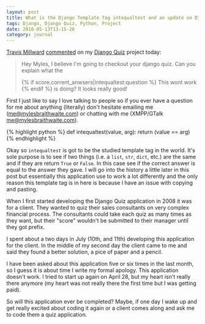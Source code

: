 ```yaml
---
layout: post
title: What is the Django Template Tag intequaltest and an update on Django Quiz?
tags: Django, Django Quiz, Python, Project
date: 2010-05-13T13-15-26
category: journal
---
```


[Travis Millward](http://gravitymad.com/) [commented](http://mylesbraithwaite.com/projects/django-quiz/#c195) on my [Django Quiz](http://mylesbraithwaite.com/projects/django-quiz) project today:

> Hey Myles, I believe I'm going to checkout your django quiz. Can you explain what the
> 
> {% if score.corrent_anwsers|intequaltest:question %}
> This wont work
> {% endif %}
> is doing? It looks really good!

First I just like to say I love talking to people so if you ever have a question for me about anything (literally) don't hesitate emailing me (<me@mylesbraithwaite.com>) or chatting with me (XMPP/GTalk <me@mylesbraithwaite.com>).

{% highlight python %}
def intequaltest(value, arg):
	return (value == arg)
{% endhighlight %}

Okay so `intequaltest` is got to be the studied template tag in the world. It's sole purpose is to see if two things (i.e. a `list`, `str`, `dict`, etc.) are the same and if they are return `True` or `False`. In this case see if the correct answer is equal to the answer they gave. I will go into the history a little later in this post but essentially this application use to work a lot differently and the only reason this template tag is in here is because I have an issue with copying and pasting.

When I first started developing the Django Quiz application in 2008 it was for a client. They wanted to quiz their sales consultants on very complex financial process. The consultants could take each quiz as many times as they want, but their "score" wouldn't be submitted to their manager until they got prefix.

I spent about a two days in July (10th, and 11th) developing this application for the client. In the middle of my second day the client came to me and said they found a better solution, a pice of paper and a pencil.

I have been asked about this application five or six times in the last month, so I guess it is about time I write my formal apology. This application doesn't work. I tried to start up again on April 28, but my heart isn't really there anymore (my heart was not really there the first time but I was getting paid).

So will this application ever be completed? Maybe, if one day I wake up and get really excited about coding it again or a client comes along and ask me to code them a quiz application.